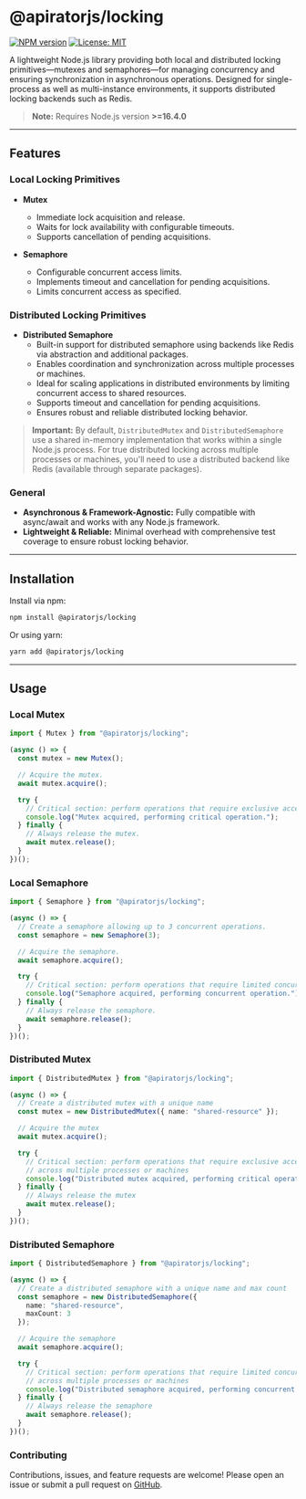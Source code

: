 # @apiratorjs/locking

[![NPM version](https://img.shields.io/npm/v/@apiratorjs/locking.svg)](https://www.npmjs.com/package/@apiratorjs/locking)
[![License: MIT](https://img.shields.io/npm/l/@apiratorjs/locking.svg)](https://github.com/apiratorjs/locking/blob/main/LICENSE)

A lightweight Node.js library providing both local and distributed locking primitives—mutexes and semaphores—for
managing concurrency and ensuring synchronization in asynchronous operations. Designed for single-process as well as
multi-instance environments, it supports distributed locking backends such as Redis.

> **Note:** Requires Node.js version **>=16.4.0**

---

## Features

### Local Locking Primitives

- **Mutex**
    - Immediate lock acquisition and release.
    - Waits for lock availability with configurable timeouts.
    - Supports cancellation of pending acquisitions.

- **Semaphore**
    - Configurable concurrent access limits.
    - Implements timeout and cancellation for pending acquisitions.
    - Limits concurrent access as specified.

### Distributed Locking Primitives

- **Distributed Semaphore**
    - Built-in support for distributed semaphore using backends like Redis via abstraction and additional packages.
    - Enables coordination and synchronization across multiple processes or machines.
    - Ideal for scaling applications in distributed environments by limiting concurrent access to shared resources.
    - Supports timeout and cancellation for pending acquisitions.
    - Ensures robust and reliable distributed locking behavior.

> **Important:** By default, `DistributedMutex` and `DistributedSemaphore` use a shared in-memory implementation that
> works within a single Node.js process. For true distributed locking
> across multiple processes or machines, you'll need to use a distributed backend like Redis (available through separate
> packages).

### General

- **Asynchronous & Framework-Agnostic:** Fully compatible with async/await and works with any Node.js framework.
- **Lightweight & Reliable:** Minimal overhead with comprehensive test coverage to ensure robust locking behavior.

---

## Installation

Install via npm:

```bash
npm install @apiratorjs/locking
```

Or using yarn:

```bash
yarn add @apiratorjs/locking
```

---

## Usage

### Local Mutex

```typescript
import { Mutex } from "@apiratorjs/locking";

(async () => {
  const mutex = new Mutex();

  // Acquire the mutex.
  await mutex.acquire();

  try {
    // Critical section: perform operations that require exclusive access.
    console.log("Mutex acquired, performing critical operation.");
  } finally {
    // Always release the mutex.
    await mutex.release();
  }
})();
```

### Local Semaphore

```typescript
import { Semaphore } from "@apiratorjs/locking";

(async () => {
  // Create a semaphore allowing up to 3 concurrent operations.
  const semaphore = new Semaphore(3);

  // Acquire the semaphore.
  await semaphore.acquire();

  try {
    // Critical section: perform operations that require limited concurrent access.
    console.log("Semaphore acquired, performing concurrent operation.");
  } finally {
    // Always release the semaphore.
    await semaphore.release();
  }
})();
```

### Distributed Mutex

```typescript
import { DistributedMutex } from "@apiratorjs/locking";

(async () => {
  // Create a distributed mutex with a unique name
  const mutex = new DistributedMutex({ name: "shared-resource" });

  // Acquire the mutex
  await mutex.acquire();

  try {
    // Critical section: perform operations that require exclusive access
    // across multiple processes or machines
    console.log("Distributed mutex acquired, performing critical operation.");
  } finally {
    // Always release the mutex
    await mutex.release();
  }
})();
```

### Distributed Semaphore

```typescript
import { DistributedSemaphore } from "@apiratorjs/locking";

(async () => {
  // Create a distributed semaphore with a unique name and max count
  const semaphore = new DistributedSemaphore({
    name: "shared-resource",
    maxCount: 3
  });

  // Acquire the semaphore
  await semaphore.acquire();

  try {
    // Critical section: perform operations that require limited concurrent access
    // across multiple processes or machines
    console.log("Distributed semaphore acquired, performing concurrent operation.");
  } finally {
    // Always release the semaphore
    await semaphore.release();
  }
})();
```

### Contributing

Contributions, issues, and feature requests are welcome!
Please open an issue or submit a pull request on [GitHub](https://github.com/apiratorjs/locking).
